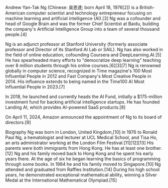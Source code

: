 Andrew Yan-Tak Ng (Chinese: 吳恩達; born April 18, 1976[2]) is a British-American computer scientist and technology entrepreneur focusing on machine learning and artificial intelligence (AI).[3] Ng was a cofounder and head of Google Brain and was the former Chief Scientist at Baidu, building the company's Artificial Intelligence Group into a team of several thousand people.[4]

Ng is an adjunct professor at Stanford University (formerly associate professor and Director of its Stanford AI Lab or SAIL). Ng has also worked in the field of online education, cofounding Coursera and DeepLearning.AI.[5] He has spearheaded many efforts to "democratize deep learning" teaching over 8 million students through his online courses.[6][3][7] Ng is renowned globally in computer science, recognized in Time magazine's 100 Most Influential People in 2012 and Fast Company's Most Creative People in 2014. His influence extends to being named in the Time100 AI Most Influential People in 2023.[7]

In 2018, he launched and currently heads the AI Fund, initially a $175-million investment fund for backing artificial intelligence startups. He has founded Landing AI, which provides AI-powered SaaS products.[8]

On April 11, 2024, Amazon announced the appointment of Ng to its board of directors.[9]

Biography
Ng was born in London, United Kingdom,[10] in 1976 to Ronald Paul Ng, a hematologist and lecturer at UCL Medical School, and Tisa Ho, an arts administrator working at the London Film Festival.[11][12][13] His parents were both immigrants from Hong Kong. He has at least one brother.[12] Ng and his family moved back to Hong Kong and he spent his early years there. At the age of six he began learning the basics of programming through some books. In 1984 he and his family moved to Singapore.[10] Ng attended and graduated from Raffles Institution.[14] During his high school years, he demonstrated exceptional mathematical ability, winning a Silver Medal at the International Mathematical Olympiad.[15]
